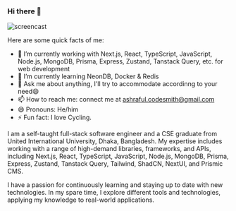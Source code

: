 ### Hi there 👋

<!--
**Srabon444/srabon444** is a ✨ _special_ ✨ repository because its `README.md` (this file) appears on your GitHub profile.

# Hi, I'm Ashraful, a CS undergrad who loves learning about new things and loves to develop new softwares. 👋🏾👨‍🎓‍💻
## Hello World! :sparkling_heart: 👋🏽 
### I :heart: GitHub :octocat:
![](https://github-readme-stats.vercel.app/api?username=srabon444&show_icons=true&line_height=30)
<!--
**Srabon444/srabon444** is a ✨ _special_ ✨ repository because its `README.md` (this file) appears on your GitHub profile.
-->
![screencast](https://i.imgur.com/S8vqyhA.gif)

Here are some quick facts of me:

- 🔭 I’m currently working with Next.js, React, TypeScript, JavaScript, Node.js, MongoDB, Prisma, Express, Zustand, Tanstack Query, etc. for web development
- 🌱 I’m currently learning NeonDB, Docker & Redis
- 💬 Ask me about anything, I'll try to accommodate accordinng to your need😄
- 📫 How to reach me: connect me at ashraful.codesmith@gmail.com
- 😄 Pronouns: He/him
- ⚡ Fun fact: I love Cycling.

I am a self-taught full-stack software engineer and a CSE graduate from United International University, Dhaka, Bangladesh. My expertise includes working with a range of high-demand libraries, frameworks, and APIs, including Next.js, React, TypeScript, JavaScript, Node.js, MongoDB, Prisma, Express, Zustand, Tanstack Query, Tailwind, ShadCN, NextUI, and Prismic CMS.

I have a passion for continuously learning and staying up to date with new technologies. In my spare time, I explore different tools and technologies, applying my knowledge to real-world applications.

<!--- 👯 I’m looking to collaborate on any kind of projects--->
<!--- 🤔 I’m looking for help with any individual or Start-Ups--->

<!---![](https://github-profile-summary-cards.vercel.app/api/cards/profile-details?username=srabon444&theme=dracula)--->
<!---![](https://github-profile-summary-cards.vercel.app/api/cards/repos-per-language?username=srabon444&theme=dracula)--->
<!---![](https://github-profile-summary-cards.vercel.app/api/cards/most-commit-language?username=srabon444&theme=dracula)--->
<!---![](https://github-profile-summary-cards.vercel.app/api/cards/stats?username=srabon444&theme=dracula)--->
<!---![](https://github-profile-summary-cards.vercel.app/api/cards/productive-time?username=srabon444&theme=dracula)--->
